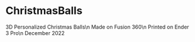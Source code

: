 # ChristmasBalls
 3D Personalized Christmas Balls\n
Made on Fusion 360\n
Printed on Ender 3 Pro\n
December 2022
